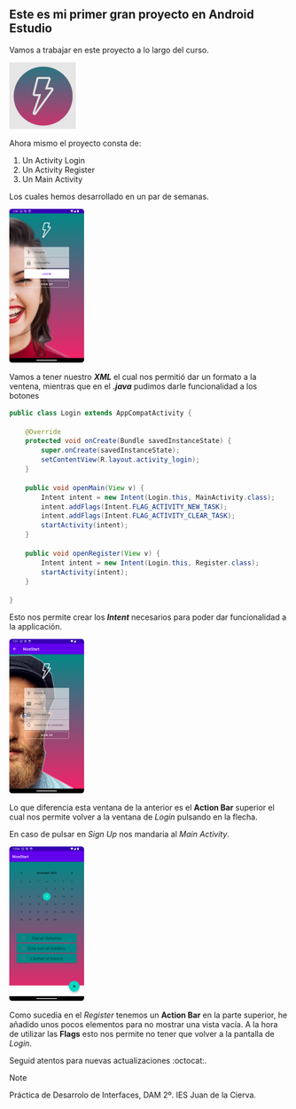 ## Este es mi primer gran proyecto en Android Estudio

Vamos a trabajar en este proyecto a lo largo del curso.

![Logo de la app](img\icono.jpg)

Ahora mismo el proyecto consta de:
1. Un Activity Login
2. Un Activity Register
3. Un Main Activity

Los cuales hemos desarrollado en un par de semanas.

![Captura del Login](img/Screenshot_20231106_140053.png)

Vamos a tener nuestro ***XML*** el cual nos permitió dar un formato a la ventena, mientras que en el ***.java*** pudimos darle funcionalidad a los botones

```JAVA
public class Login extends AppCompatActivity {

    @Override
    protected void onCreate(Bundle savedInstanceState) {
        super.onCreate(savedInstanceState);
        setContentView(R.layout.activity_login);
    }

    public void openMain(View v) {
        Intent intent = new Intent(Login.this, MainActivity.class);
        intent.addFlags(Intent.FLAG_ACTIVITY_NEW_TASK);
        intent.addFlags(Intent.FLAG_ACTIVITY_CLEAR_TASK);
        startActivity(intent);
    }

    public void openRegister(View v) {
        Intent intent = new Intent(Login.this, Register.class);
        startActivity(intent);
    }

}
```
Esto nos permite crear los ***Intent*** necesarios para poder dar funcionalidad a la applicación.


![Captura del Register](img/Screenshot_20231106_140108.png)

Lo que diferencia esta ventana de la anterior es el **Action Bar** superior el cual nos permite volver a la ventana de *Login* pulsando en la flecha.

En caso de pulsar en *Sign Up* nos mandaria al *Main Activity*.

![Captura del Main Activity](img/Screenshot_20231108_135604.png)

Como sucedía en el *Register* tenemos un **Action Bar** en la parte superior, he añadido unos pocos elementos para no mostrar una vista vacía. A la hora de utilizar las **Flags** esto nos permite no tener que volver a la pantalla de *Login*.

Seguid atentos para nuevas actualizaciones :octocat:.

> [!NOTE]
> Práctica de Desarrolo de Interfaces, DAM 2º. IES Juan de la Cierva.
